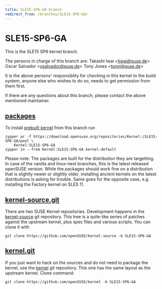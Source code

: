 ```yaml
---
title: SLE15-SP6-GA branch
redirect_from: /branches/SLE15-SP6-GA/
---
```

# SLE15-SP6-GA
This is the SLE15 SP6 kernel branch.

The persons in charge of this branch are:
Takashi Iwai <[tiwai@suse.de](mailto:tiwai@suse.de?subject=SLE15-SP6-GA%20branch)>
Oscar Salvador <[osalvador@suse.de](mailto:osalvador@suse.de?subject=SLE15-SP6-GA%20branch)>
Tony Jones <[tonyj@suse.de](mailto:tonyj@suse.de?subject=SLE15-SP6-GA%20branch)>

It is the above persons' responsiblity for checking in this kernel to
the build system, anyone else who wishes to do so, needs to get
permission from them first.

If there are any questions about this branch, please contact the above
mentioned maintainer.


## [packages](https://download.opensuse.org/repositories/Kernel:/SLE15-SP6-GA)
To install
[prebuilt kernel](https://download.opensuse.org/repositories/Kernel:/SLE15-SP6-GA)
from this branch run

```
zypper ar -f https://download.opensuse.org/repositories/Kernel:/SLE15-SP6-GA/pool \
    Kernel:SLE15-SP6-GA
zypper in --from Kernel:SLE15-SP6-GA kernel-default
```

Please note: The packages are built for the distribution they are
targetting. In case of the vanilla and linux-next branches, this is the
latest released openSUSE version. While the packages should work
fine on a distribution that is slightly newer or slightly older,
installing ancient kernels on the latest distributions is asking for
trouble. Same goes for the opposite case, e.g. installing the Factory
kernel on SLES 11.

## [kernel-source.git](https://github.com/openSUSE/kernel-source/tree/SLE15-SP6-GA)
There are two SUSE Kernel repositories. Development happens in the
[kernel-source](https://github.com/openSUSE/kernel-source/tree/SLE15-SP6-GA)
git repository. This tree is a quile-like series of patches against the
upstream kernel, plus spec files and various scripts. You can clone it
with

```
git clone https://github.com/openSUSE/kernel-source -b SLE15-SP6-GA
```

## [kernel.git](https://github.com/openSUSE/kernel/tree/SLE15-SP6-GA)
If you just want to hack on the sources and do not need to package the
kernel, use the [kernel](https://github.com/openSUSE/kernel/tree/SLE15-SP6-GA)
git repository. This one has the same layout as the upstream kernel. Clone
command:

```
git clone https://github.com/openSUSE/kernel -b SLE15-SP6-GA
```


